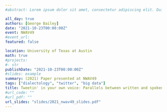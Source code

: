```yaml
---
#abstract: Lorem ipsum dolor sit amet, consectetur adipiscing elit. Duis posuere tellusac convallis placerat. Proin tincidunt magna sed ex sollicitudin condimentum. Sed ac faucibus dolor, scelerisque sollicitudin nisi. Cras purus urna, suscipit quis sapien eu, pulvinar tempor diam.

all_day: true
authors: [George Bailey]
date: "2021-10-23T00:00:00Z"
event: NWAV49
#event_url: 
featured: false

location: University of Texas at Austin
math: true
#projects:
#- str
publishDate: "2021-10-23T00:00:00Z"
#slides: example
summary: (2021) Paper presented at NWAV49
tags: ["dialectology", "twitter", "big data"]
title: Tweetin' in your own voice: Parallels between written and spoken (ing)
#url_code: ""
#url_pdf: ""
url_slides: "slides/2021_nwav49_slides.pdf"
---
```


